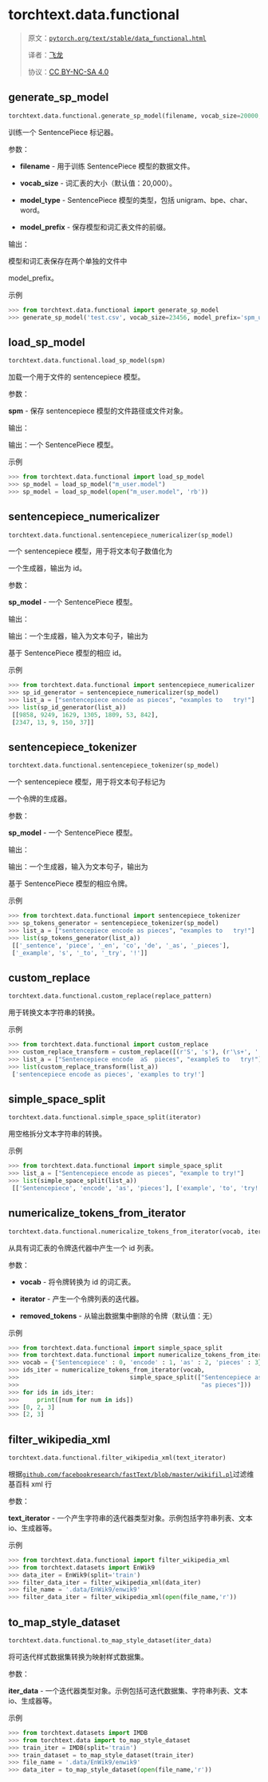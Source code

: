 # torchtext.data.functional

> 原文：[`pytorch.org/text/stable/data_functional.html`](https://pytorch.org/text/stable/data_functional.html)
>
> 译者：[飞龙](https://github.com/wizardforcel)
>
> 协议：[CC BY-NC-SA 4.0](http://creativecommons.org/licenses/by-nc-sa/4.0/)


## generate_sp_model

```py
torchtext.data.functional.generate_sp_model(filename, vocab_size=20000, model_type='unigram', model_prefix='m_user')
```

训练一个 SentencePiece 标记器。

参数：

+   **filename** - 用于训练 SentencePiece 模型的数据文件。

+   **vocab_size** - 词汇表的大小（默认值：20,000）。

+   **model_type** - SentencePiece 模型的类型，包括 unigram、bpe、char、word。

+   **model_prefix** - 保存模型和词汇表文件的前缀。

输出：

模型和词汇表保存在两个单独的文件中

model_prefix。

示例

```py
>>> from torchtext.data.functional import generate_sp_model
>>> generate_sp_model('test.csv', vocab_size=23456, model_prefix='spm_user') 
```

## load_sp_model

```py
torchtext.data.functional.load_sp_model(spm)
```

加载一个用于文件的 sentencepiece 模型。

参数：

**spm** - 保存 sentencepiece 模型的文件路径或文件对象。

输出：

输出：一个 SentencePiece 模型。

示例

```py
>>> from torchtext.data.functional import load_sp_model
>>> sp_model = load_sp_model("m_user.model")
>>> sp_model = load_sp_model(open("m_user.model", 'rb')) 
```

## sentencepiece_numericalizer

```py
torchtext.data.functional.sentencepiece_numericalizer(sp_model)
```

一个 sentencepiece 模型，用于将文本句子数值化为

一个生成器，输出为 id。

参数：

**sp_model** - 一个 SentencePiece 模型。

输出：

输出：一个生成器，输入为文本句子，输出为

基于 SentencePiece 模型的相应 id。

示例

```py
>>> from torchtext.data.functional import sentencepiece_numericalizer
>>> sp_id_generator = sentencepiece_numericalizer(sp_model)
>>> list_a = ["sentencepiece encode as pieces", "examples to   try!"]
>>> list(sp_id_generator(list_a))
 [[9858, 9249, 1629, 1305, 1809, 53, 842],
 [2347, 13, 9, 150, 37]] 
```

## sentencepiece_tokenizer

```py
torchtext.data.functional.sentencepiece_tokenizer(sp_model)
```

一个 sentencepiece 模型，用于将文本句子标记为

一个令牌的生成器。

参数：

**sp_model** - 一个 SentencePiece 模型。

输出：

输出：一个生成器，输入为文本句子，输出为

基于 SentencePiece 模型的相应令牌。

示例

```py
>>> from torchtext.data.functional import sentencepiece_tokenizer
>>> sp_tokens_generator = sentencepiece_tokenizer(sp_model)
>>> list_a = ["sentencepiece encode as pieces", "examples to   try!"]
>>> list(sp_tokens_generator(list_a))
 [['_sentence', 'piece', '_en', 'co', 'de', '_as', '_pieces'],
 ['_example', 's', '_to', '_try', '!']] 
```

## custom_replace

```py
torchtext.data.functional.custom_replace(replace_pattern)
```

用于转换文本字符串的转换。

示例

```py
>>> from torchtext.data.functional import custom_replace
>>> custom_replace_transform = custom_replace([(r'S', 's'), (r'\s+', ' ')])
>>> list_a = ["Sentencepiece encode  aS  pieces", "exampleS to   try!"]
>>> list(custom_replace_transform(list_a))
 ['sentencepiece encode as pieces', 'examples to try!'] 
```

## simple_space_split

```py
torchtext.data.functional.simple_space_split(iterator)
```

用空格拆分文本字符串的转换。

示例

```py
>>> from torchtext.data.functional import simple_space_split
>>> list_a = ["Sentencepiece encode as pieces", "example to try!"]
>>> list(simple_space_split(list_a))
 [['Sentencepiece', 'encode', 'as', 'pieces'], ['example', 'to', 'try!']] 
```

## numericalize_tokens_from_iterator

```py
torchtext.data.functional.numericalize_tokens_from_iterator(vocab, iterator, removed_tokens=None)
```

从具有词汇表的令牌迭代器中产生一个 id 列表。

参数：

+   **vocab** - 将令牌转换为 id 的词汇表。

+   **iterator** - 产生一个令牌列表的迭代器。

+   **removed_tokens** - 从输出数据集中删除的令牌（默认值：无）

示例

```py
>>> from torchtext.data.functional import simple_space_split
>>> from torchtext.data.functional import numericalize_tokens_from_iterator
>>> vocab = {'Sentencepiece' : 0, 'encode' : 1, 'as' : 2, 'pieces' : 3}
>>> ids_iter = numericalize_tokens_from_iterator(vocab,
>>>                               simple_space_split(["Sentencepiece as pieces",
>>>                                                   "as pieces"]))
>>> for ids in ids_iter:
>>>     print([num for num in ids])
>>> [0, 2, 3]
>>> [2, 3] 
```

## filter_wikipedia_xml

```py
torchtext.data.functional.filter_wikipedia_xml(text_iterator)
```

根据[`github.com/facebookresearch/fastText/blob/master/wikifil.pl`](https://github.com/facebookresearch/fastText/blob/master/wikifil.pl)过滤维基百科 xml 行

参数：

**text_iterator** - 一个产生字符串的迭代器类型对象。示例包括字符串列表、文本 io、生成器等。

示例

```py
>>> from torchtext.data.functional import filter_wikipedia_xml
>>> from torchtext.datasets import EnWik9
>>> data_iter = EnWik9(split='train')
>>> filter_data_iter = filter_wikipedia_xml(data_iter)
>>> file_name = '.data/EnWik9/enwik9'
>>> filter_data_iter = filter_wikipedia_xml(open(file_name,'r')) 
```

## to_map_style_dataset

```py
torchtext.data.functional.to_map_style_dataset(iter_data)
```

将可迭代样式数据集转换为映射样式数据集。

参数：

**iter_data** - 一个迭代器类型对象。示例包括可迭代数据集、字符串列表、文本 io、生成器等。

示例

```py
>>> from torchtext.datasets import IMDB
>>> from torchtext.data import to_map_style_dataset
>>> train_iter = IMDB(split='train')
>>> train_dataset = to_map_style_dataset(train_iter)
>>> file_name = '.data/EnWik9/enwik9'
>>> data_iter = to_map_style_dataset(open(file_name,'r')) 
```
